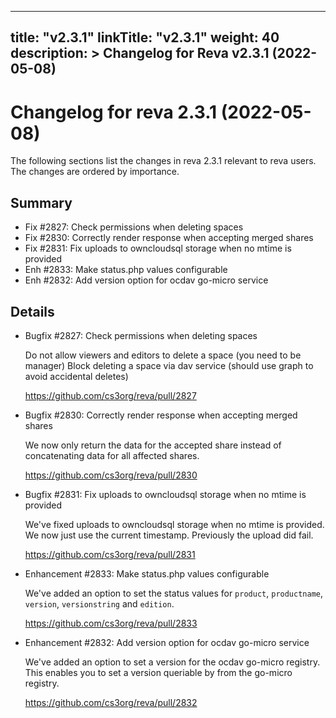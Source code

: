 
---
title: "v2.3.1"
linkTitle: "v2.3.1"
weight: 40
description: >
  Changelog for Reva v2.3.1 (2022-05-08)
---

Changelog for reva 2.3.1 (2022-05-08)
=======================================

The following sections list the changes in reva 2.3.1 relevant to
reva users. The changes are ordered by importance.

Summary
-------

 * Fix #2827: Check permissions when deleting spaces
 * Fix #2830: Correctly render response when accepting merged shares
 * Fix #2831: Fix uploads to owncloudsql storage when no mtime is provided
 * Enh #2833: Make status.php values configurable
 * Enh #2832: Add version option for ocdav go-micro service

Details
-------

 * Bugfix #2827: Check permissions when deleting spaces

   Do not allow viewers and editors to delete a space (you need to be manager) Block deleting a space
   via dav service (should use graph to avoid accidental deletes)

   https://github.com/cs3org/reva/pull/2827

 * Bugfix #2830: Correctly render response when accepting merged shares

   We now only return the data for the accepted share instead of concatenating data for all
   affected shares.

   https://github.com/cs3org/reva/pull/2830

 * Bugfix #2831: Fix uploads to owncloudsql storage when no mtime is provided

   We've fixed uploads to owncloudsql storage when no mtime is provided. We now just use the
   current timestamp. Previously the upload did fail.

   https://github.com/cs3org/reva/pull/2831

 * Enhancement #2833: Make status.php values configurable

   We've added an option to set the status values for `product`, `productname`, `version`,
   `versionstring` and `edition`.

   https://github.com/cs3org/reva/pull/2833

 * Enhancement #2832: Add version option for ocdav go-micro service

   We've added an option to set a version for the ocdav go-micro registry. This enables you to set a
   version queriable by from the go-micro registry.

   https://github.com/cs3org/reva/pull/2832


